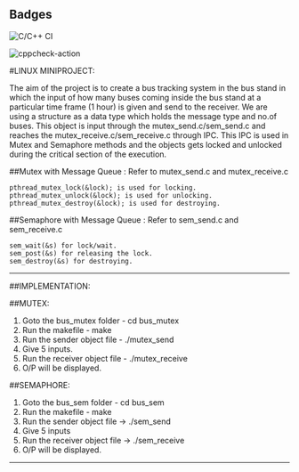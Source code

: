 ## Badges
![C/C++ CI](https://github.com/99002479/LINUX_PROJECT/workflows/C/C++%20CI/badge.svg)

![cppcheck-action](https://github.com/99002479/LINUX_PROJECT/workflows/cppcheck-action/badge.svg)


#LINUX MINIPROJECT:

The aim of the project is to create a bus tracking system in the bus stand in which the input of how many buses coming inside the bus stand at a particular time frame (1 hour) is given and send to the receiver. We are using a structure as a data type which holds the message type and no.of buses. This object is input through the mutex_send.c/sem_send.c and reaches the mutex_receive.c/sem_receive.c through IPC. This IPC is used in Mutex and Semaphore methods and the objects gets locked and unlocked during the critical section of the execution.


##Mutex with Message Queue : Refer to mutex_send.c and mutex_receive.c

    pthread_mutex_lock(&lock); is used for locking.
    pthread_mutex_unlock(&lock); is used for unlocking.
    pthread_mutex_destroy(&lock); is used for destroying.
    

##Semaphore with Message Queue : Refer to sem_send.c and sem_receive.c

    sem_wait(&s) for lock/wait.
    sem_post(&s) for releasing the lock.
    sem_destroy(&s) for destroying.


**********************************************************************************************************************************************************************


##IMPLEMENTATION:

##MUTEX:
1) Goto the bus_mutex folder	-	cd bus_mutex
2) Run the makefile		-	make
3) Run the sender object file 	- 	./mutex_send
4) Give 5 inputs.
5) Run the receiver object file - 	./mutex_receive
6) O/P will be displayed.

##SEMAPHORE:
1) Goto the bus_sem folder	-	cd bus_sem
2) Run the makefile 		- 	make
3) Run the sender object file	-> 	./sem_send
4) Give 5 inputs
5) Run the receiver object file -> 	./sem_receive
6) O/P will be displayed.


**********************************************************************************************************************************************************************



